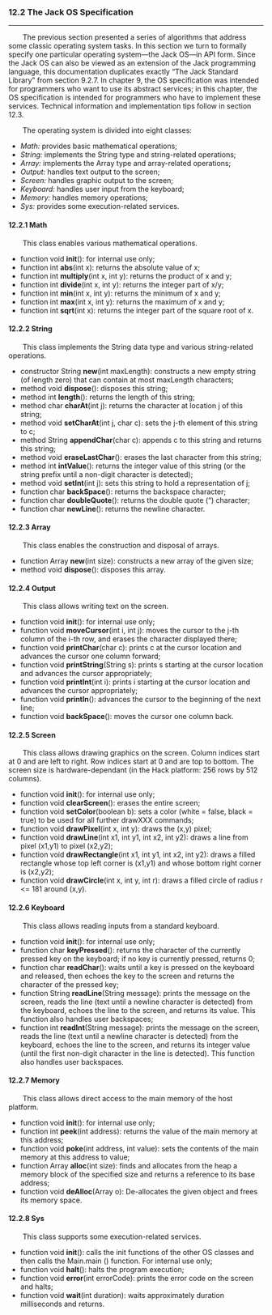 ### 12.2 The Jack OS Specification
---


&emsp;&emsp;The previous section presented a series of algorithms that address some classic operating system tasks. In this section we turn to formally specify one particular operating system—the Jack OS—in API form. Since the Jack OS can also be viewed as an extension of the Jack programming language, this documentation duplicates exactly “The Jack Standard Library” from section 9.2.7. In chapter 9, the OS specification was intended for programmers who want to use its abstract services; in this chapter, the OS specification is intended for programmers who have to implement these services. Technical information and implementation tips follow in section 12.3.

&emsp;&emsp;The operating system is divided into eight classes:
  * <em>Math:</em> provides basic mathematical operations;
  * <em>String:</em> implements the String type and string-related operations;
  * <em>Array:</em> implements the Array type and array-related operations;
  * <em>Output:</em> handles text output to the screen;
  * <em>Screen:</em> handles graphic output to the screen;
  * <em>Keyboard:</em> handles user input from the keyboard;
  * <em>Memory:</em> handles memory operations;
  * <em>Sys:</em> provides some execution-related services.



#### 12.2.1 Math

&emsp;&emsp;This class enables various mathematical operations.
  * function void **init**(): for internal use only;
  * function int **abs**(int x): returns the absolute value of x;
  * function int **multiply**(int x, int y): returns the product of x and y;
  * function int **divide**(int x, int y): returns the integer part of x/y;
  * function int **min**(int x, int y): returns the minimum of x and y;
  * function int **max**(int x, int y): returns the maximum of x and y;
  * function int **sqrt**(int x): returns the integer part of the square root of x.



#### 12.2.2 String

&emsp;&emsp;This class implements the String data type and various string-related operations.
  * constructor String **new**(int maxLength): constructs a new empty string (of length zero) that can contain at most maxLength characters;
  * method void **dispose**(): disposes this string;
  * method int **length**(): returns the length of this string;
  * method char **charAt**(int j): returns the character at location j of this string;
  * method void **setCharAt**(int j, char c): sets the j-th element of this string to c;
  * method String **appendChar**(char c): appends c to this string and returns this string;
  * method void **eraseLastChar**(): erases the last character from this string;
  * method int **intValue**(): returns the integer value of this string (or the string prefix until a non-digit character is detected);
  * method void **setInt**(int j): sets this string to hold a representation of j;
  * function char **backSpace**(): returns the backspace character;
  * function char **doubleQuote**(): returns the double quote (“) character;
  * function char **newLine**(): returns the newline character.



#### 12.2.3 Array

&emsp;&emsp;This class enables the construction and disposal of arrays.
  * function Array **new**(int size): constructs a new array of the given size;
  * method void **dispose**(): disposes this array.



#### 12.2.4 Output

&emsp;&emsp;This class allows writing text on the screen.
  * function void **init**(): for internal use only;
  * function void **moveCursor**(int i, int j): moves the cursor to the j-th column of the i-th row, and erases the character displayed there;
  * function void **printChar**(char c): prints c at the cursor location and advances the cursor one column forward;
  * function void **printString**(String s): prints s starting at the cursor location and advances the cursor appropriately;
  * function void **printInt**(int i): prints i starting at the cursor location and advances the cursor appropriately;
  * function void **println**(): advances the cursor to the beginning of the next line;
  * function void **backSpace**(): moves the cursor one column back.



#### 12.2.5 Screen

&emsp;&emsp;This class allows drawing graphics on the screen. Column indices start at 0 and are left to right. Row indices start at 0 and are top to bottom. The screen size is hardware-dependant (in the Hack platform: 256 rows by 512 columns).
  * function void **init**(): for internal use only;
  * function void **clearScreen**(): erases the entire screen;
  * function void **setColor**(boolean b): sets a color (white = false, black = true) to be used for all further drawXXX commands;
  * function void **drawPixel**(int x, int y): draws the (x,y) pixel;
  * function void **drawLine**(int x1, int y1, int x2, int y2): draws a line from pixel (x1,y1) to pixel (x2,y2);
  * function void **drawRectangle**(int x1, int y1, int x2, int y2): draws a filled rectangle whose top left corner is (x1,y1) and whose bottom right corner is (x2,y2);
  * function void **drawCircle**(int x, int y, int r): draws a filled circle of radius r <= 181 around (x,y).



#### 12.2.6 Keyboard

&emsp;&emsp;This class allows reading inputs from a standard keyboard.
  * function void **init**(): for internal use only;
  * function char **keyPressed**(): returns the character of the currently pressed key on the keyboard; if no key is currently pressed, returns 0;
  * function char **readChar**(): waits until a key is pressed on the keyboard and released, then echoes the key to the screen and returns the character of the pressed key;
  * function String **readLine**(String message): prints the message on the screen, reads the line (text until a newline character is detected) from the keyboard, echoes the line to the screen, and returns its value. This function also handles user backspaces;
  * function int **readInt**(String message): prints the message on the screen, reads the line (text until a newline character is detected) from the keyboard, echoes the line to the screen, and returns its integer value (until the first non-digit character in the line is detected). This function also handles user backspaces.



#### 12.2.7 Memory

&emsp;&emsp;This class allows direct access to the main memory of the host platform.
  * function void **init**(): for internal use only;
  * function int **peek**(int address): returns the value of the main memory at this address;
  * function void **poke**(int address, int value): sets the contents of the main memory at this address to value;
  * function Array **alloc**(int size): finds and allocates from the heap a memory block of the specified size and returns a reference to its base address;
  * function void **deAlloc**(Array o): De-allocates the given object and frees its memory space.



#### 12.2.8 Sys

&emsp;&emsp;This class supports some execution-related services.
  * function void **init**(): calls the init functions of the other OS classes and then calls the Main.main () function. For internal use only;
  * function void **halt**(): halts the program execution;
  * function void **error**(int errorCode): prints the error code on the screen and halts;
  * function void **wait**(int duration): waits approximately duration milliseconds and returns.
